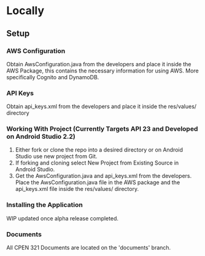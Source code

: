 # Locally

## Setup

### AWS Configuration
Obtain AwsConfiguration.java from the developers and place it inside the AWS Package, this contains the necessary information for using AWS. More specifically Cognito and DynamoDB.

### API Keys
Obtain api_keys.xml from the developers and place it inside the res/values/ directory

### Working With Project (Currently Targets API 23 and Developed on Android Studio 2.2)
1. Either fork or clone  the repo into a desired directory or on Android Studio use new project from Git.
2. If forking and cloning select New Project from Existing Source in Android Studio.
3. Get the AwsConfiguration.java and api_keys.xml from the developers. Place the AwsConfiguration.java file in the AWS package and the api_keys.xml file inside the res/values/ directory.

### Installing the Application
WIP updated once alpha release completed.

### Documents 
All CPEN 321 Documents are located on the 'documents' branch.
